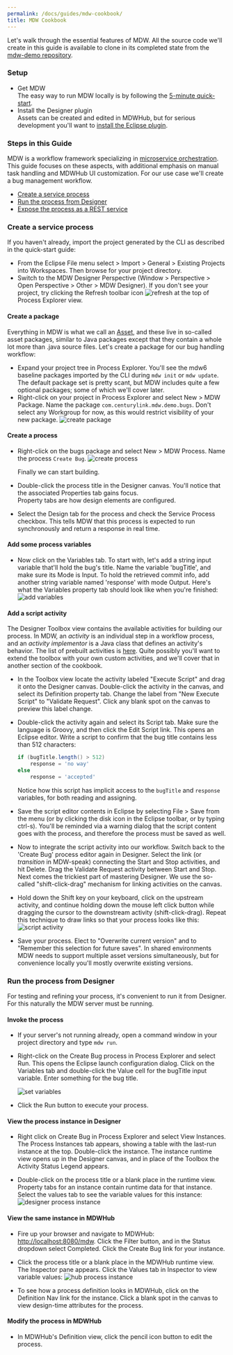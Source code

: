 ```yaml
---
permalink: /docs/guides/mdw-cookbook/
title: MDW Cookbook
---
```


Let's walk through the essential features of MDW.  All the source code we'll create in this guide
is available to clone in its completed state from the [mdw-demo repository](https://github.com/CenturyLinkCloud/mdw-demo).  

### Setup
  - Get MDW  
    The easy way to run MDW locally is by following the [5-minute quick-start](../../getting-started/quick-start).
  - Install the Designer plugin  
    Assets can be created and edited in MDWHub, but for serious development you'll want to [install the Eclipse plugin](../../getting-started/install-designer).

### Steps in this Guide
  MDW is a workflow framework specializing in [microservice orchestration](../../presentations/microservices).
  This guide focuses on these aspects, with additional emphasis on manual task handling and MDWHub UI customization.
  For our use case we'll create a bug management workflow. 
  - [Create a service process](#create-a-service-process)
  - [Run the process from Designer](#run-the-process-from-designer)
  - [Expose the process as a REST service](#expose-the-process-as-a-rest-service)
  
### Create a service process
  If you haven't already, import the project generated by the CLI as described in the quick-start guide:
  - From the Eclipse File menu select > Import > General > Existing Projects into Workspaces.  Then browse for your project directory.
  - Switch to the MDW Designer Perspective (Window > Perspective > Open Perspective > Other > MDW Designer).  If you don't see your
    project, try clicking the Refresh toolbar icon ![refresh](../images/refresh.gif) at the top of Process Explorer view.

#### Create a package  
  Everything in MDW is what we call an [Asset](http://centurylinkcloud.github.io/mdw/docs/help/assets.html), and these live in so-called
  asset packages, similar to Java packages except that they contain a whole lot more than .java source files.  Let's create a package for our
  bug handling workflow:
  - Expand your project tree in Process Explorer.  You'll see the mdw6 baseline packages imported by the CLI during `mdw init` or `mdw update`.
    The default package set is pretty scant, but MDW includes quite a few optional packages; some of which we'll cover later.
  - Right-click on your project in Process Explorer and select New > MDW Package.  Name the package `com.centurylink.mdw.demo.bugs`.
    Don't select any Workgroup for now, as this would restrict visibility of your new package.
    ![create package](../images/create-pkg.png)
  
#### Create a process  
  - Right-click on the bugs package and select New > MDW Process.  Name the process `Create Bug`.
    ![create process](../images/create-proc.png)
  
    Finally we can start building.
  
  - Double-click the process title in the Designer canvas.  You'll notice that the associated Properties tab gains focus.  
    Property tabs are how design elements are configured.
  - Select the Design tab for the process and check the Service Process checkbox.  This tells MDW that this process is expected to run 
    synchronously and return a response in real time.
  
#### Add some process variables
  - Now click on the Variables tab.  To start with, let's add a string input variable that'll hold the bug's title.  Name the variable 'bugTitle',
    and make sure its Mode is Input.  To hold the retrieved commit info, add another string variable named 'response' with mode Output.
    Here's what the Variables property tab should look like when you're finished:
    ![add variables](../images/add-vars.png)

#### Add a script activity
  The Designer Toolbox view contains the available activities for building our process.  In MDW, an *activity* is an individual step in a workflow process,
  and an *activity implementor* is a Java class that defines an activity's behavior.  The list of prebuilt activities is [here](../../development/built-in-activities).
  Quite possibly you'll want to extend the toolbox with your own custom activities, and we'll cover that in another section of the cookbook.
  
  - In the Toolbox view locate the activity labeled "Execute Script" and drag it onto the Designer canvas.  Double-click the activity in the canvas,
    and select its Definition property tab.  Change the label from "New Execute Script" to "Validate Request".  Click any blank spot on the canvas to preview this label change.
    
  - Double-click the activity again and select its Script tab. Make sure the language is Groovy, and then click the Edit Script link.
    This opens an Eclipse editor.  Write a script to confirm that the bug title contains less than 512 characters:
    ```groovy
    if (bugTitle.length() > 512)
        response = 'no way'
    else
        response = 'accepted'    
    ```
    Notice how this script has implicit access to the `bugTitle` and `response` variables, for both reading and assigning.
    
  - Save the script editor contents in Eclipse by selecting File > Save from the menu (or by clicking the disk icon in the Eclipse toolbar, or by typing ctrl-s).
    You'll be reminded via a warning dialog that the script content goes with the process, and therefore the process must be saved as well. 
    
  - Now to integrate the script activity into our workflow.  Switch back to the 'Create Bug' process editor again in Designer.
    Select the link (or *transition* in MDW-speak) connecting the Start and Stop activities, and hit Delete.
    Drag the Validate Request activity between Start and Stop.  Next comes the trickiest part of mastering Designer.  We use the so-called "shift-click-drag" mechanism for linking activities on the canvas.
    
  - Hold down the Shift key on your keyboard, click on the upstream activity, and continue holding down the mouse left click button while dragging the cursor 
    to the downstream activity (shift-click-drag).  Repeat this technique to draw links so that your process looks like this:   
    ![script activity](../images/script-activity.png)
    
  - Save your process.  Elect to "Overwrite current version" and to "Remember this selection for future saves". 
    In shared environments MDW needs to support multiple asset versions simultaneously, but for convenience locally you'll mostly overwrite existing versions.  

### Run the process from Designer
  For testing and refining your process, it's convenient to run it from Designer.  For this naturally the MDW server must be running.
  
#### Invoke the process  
  - If your server's not running already, open a command window in your project directory and type `mdw run`.
  
  - Right-click on the Create Bug process in Process Explorer and select Run.  This opens the Eclipse launch configuration dialog.  Click on the Variables
    tab and double-click the Value cell for the bugTitle input variable.  Enter something for the bug title.
    
    ![set variables](../images/set-vars.png)
    
  - Click the Run button to execute your process.
  
#### View the process instance in Designer
  - Right click on Create Bug in Process Explorer and select View Instances.  The Process Instances tab appears, showing a table with the last-run
    instance at the top.  Double-click the instance.  The instance runtime view opens up in the Designer canvas, and in place of the Toolbox the Activity Status
    Legend appears.
    
  - Double-click on the process title or a blank place in the runtime view. Property tabs for an instance contain runtime data for that instance.
    Select the values tab to see the variable values for this instance:
    ![designer process instance](../images/proc-inst-designer.png)

#### View the same instance in MDWHub
  - Fire up your browser and navigate to MDWHub: <http://localhost:8080/mdw>.  Click the Filter button, and in the Status dropdown select Completed.
    Click the Create Bug link for your instance.
    
  - Click the process title or a blank place in the MDWHub runtime view.  The Inspector pane appears.  Click the Values tab in Inspector to view
    variable values:
    ![hub process instance](../images/proc-inst-hub.png)
    
  - To see how a process definition looks in MDWHub, click on the Definition Nav link for the instance.  Click a blank spot in the canvas to view
    design-time attributes for the process.
    
#### Modify the process in MDWHub
  - In MDWHub's Definition view, click the pencil icon button to edit the process.   